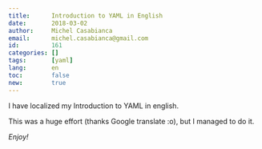 ```yaml
---
title:      Introduction to YAML in English
date:       2018-03-02
author:     Michel Casabianca
email:      michel.casabianca@gmail.com
id:         161
categories: []
tags:       [yaml]
lang:       en
toc:        false
new:        true
---
```


I have localized my Introduction to YAML in english.

<!--more-->

This was a huge effort (thanks Google translate :o), but I managed to do it.

*Enjoy!*
